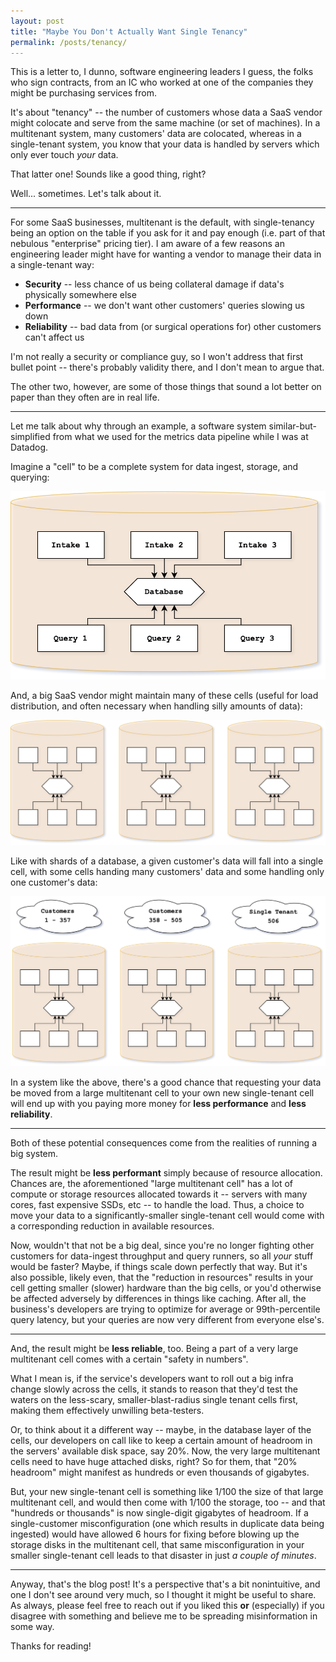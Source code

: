 ```yaml
---
layout: post
title: "Maybe You Don't Actually Want Single Tenancy"
permalink: /posts/tenancy/
---
```


This is a letter to, I dunno, software engineering leaders I guess, the folks who sign contracts, from an IC who worked at one of the companies they might be purchasing services from.

It's about "tenancy" -- the number of customers whose data a SaaS vendor might colocate and serve from the same machine (or set of machines). In a multitenant system, many customers' data are colocated, whereas in a single-tenant system, you know that your data is handled by servers which only ever touch _your_ data.

That latter one! Sounds like a good thing, right?

Well... sometimes. Let's talk about it.

---

For some SaaS businesses, multitenant is the default, with single-tenancy being an option on the table if you ask for it and pay enough (i.e. part of that nebulous "enterprise" pricing tier). I am aware of a few reasons an engineering leader might have for wanting a vendor to manage their data in a single-tenant way:

* **Security** -- less chance of us being collateral damage if data's physically somewhere else
* **Performance** -- we don't want other customers' queries slowing us down
* **Reliability** -- bad data from (or surgical operations for) other customers can't affect us

I'm not really a security or compliance guy, so I won't address that first bullet point -- there's probably validity there, and I don't mean to argue that.

The other two, however, are some of those things that sound a lot better on paper than they often are in real life.

---

Let me talk about why through an example, a software system similar-but-simplified from what we used for the metrics data pipeline while I was at Datadog.

Imagine a "cell" to be a complete system for data ingest, storage, and querying:

<img src="/assets/tenancy/cell-1.png" class="halfwidthimage">

And, a big SaaS vendor might maintain many of these cells (useful for load distribution, and often necessary when handling silly amounts of data):

<img src="/assets/tenancy/cell-2.png" class="halfwidthimage">

Like with shards of a database, a given customer's data will fall into a single cell, with some cells handing many customers' data and some handling only one customer's data:

<img src="/assets/tenancy/cell-3.png" class="halfwidthimage">

In a system like the above, there's a good chance that requesting your data be moved from a large multitenant cell to your own new single-tenant cell will end up with you paying more money for **less performance** and **less reliability**.

---

Both of these potential consequences come from the realities of running a big system.

The result might be **less performant** simply because of resource allocation. Chances are, the aforementioned "large multitenant cell" has a lot of compute or storage resources allocated towards it -- servers with many cores, fast expensive SSDs, etc -- to handle the load. Thus, a choice to move your data to a significantly-smaller single-tenant cell would come with a corresponding reduction in available resources.

Now, wouldn't that not be a big deal, since you're no longer fighting other customers for data-ingest throughput and query runners, so all _your_ stuff would be faster? Maybe, if things scale down perfectly that way. But it's also possible, likely even, that the "reduction in resources" results in your cell getting smaller (slower) hardware than the big cells, or you'd otherwise be affected adversely by differences in things like caching. After all, the business's developers are trying to optimize for average or 99th-percentile query latency, but your queries are now very different from everyone else's.

---

And, the result might be **less reliable**, too. Being a part of a very large multitenant cell comes with a certain "safety in numbers".

What I mean is, if the service's developers want to roll out a big infra change slowly across the cells, it stands to reason that they'd test the waters on the less-scary, smaller-blast-radius single tenant cells first, making them effectively unwilling beta-testers.

Or, to think about it a different way -- maybe, in the database layer of the cells, our developers on call like to keep a certain amount of headroom in the servers' available disk space, say 20%. Now, the very large multitenant cells need to have huge attached disks, right? So for them, that "20% headroom" might manifest as hundreds or even thousands of gigabytes.

But, your new single-tenant cell is something like 1/100 the size of that large multitenant cell, and would then come with 1/100 the storage, too -- and that "hundreds or thousands" is now single-digit gigabytes of headroom. If a single-customer misconfiguration (one which results in duplicate data being ingested) would have allowed 6 hours for fixing before blowing up the storage disks in the multitenant cell, that same misconfiguration in your smaller single-tenant cell leads to that disaster in just _a couple of minutes_.

---

Anyway, that's the blog post! It's a perspective that's a bit nonintuitive, and one I don't see around very much, so I thought it might be useful to share. As always, please feel free to reach out if you liked this **or** (especially) if you disagree with something and believe me to be spreading misinformation in some way.

Thanks for reading!
